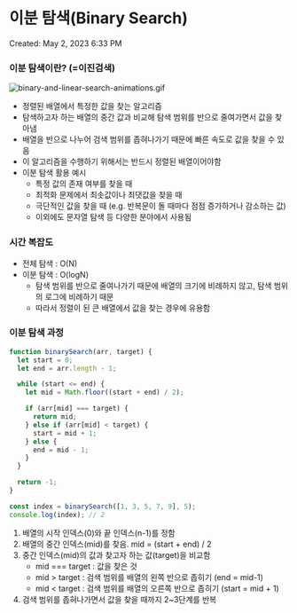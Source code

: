 # 이분 탐색(Binary Search)

Created: May 2, 2023 6:33 PM

### 이분 탐색이란? (=이진검색)

![binary-and-linear-search-animations.gif](%E1%84%8B%E1%85%B5%E1%84%87%E1%85%AE%E1%86%AB%20%E1%84%90%E1%85%A1%E1%86%B7%E1%84%89%E1%85%A2%E1%86%A8(Binary%20Search)%200459875ad22841f18ddb2b4ec011a0b9/binary-and-linear-search-animations.gif)

- 정렬된 배열에서 특정한 값을 찾는 알고리즘
- 탐색하고자 하는 배열의 중간 값과 비교해 탐색 범위를 반으로 줄여가면서 값을 찾아냄
- 배열을 반으로 나누어 검색 범위를 좁혀나가기 때문에 빠른 속도로 값을 찾을 수 있음
- 이 알고리즘을 수행하기 위해서는 반드시 정렬된 배열이어야함
- 이분 탐색 활용 예시
    - 특정 값의 존재 여부를 찾을 때
    - 최적화 문제에서 최솟값이나 최댓값을 찾을 때
    - 극단적인 값을 찾을 때 (e.g. 반복문이 돌 때마다 점점 증가하거나 감소하는 값)
    - 이외에도 문자열 탐색 등 다양한 분야에서 사용됨

### 시간 복잡도

- 전체 탐색 : O(N)
- 이분 탐색 : O(logN)
    - 탐색 범위를 반으로 줄여나가기 때문에 배열의 크기에 비례하지 않고, 탐색 범위의 로그에 비례하기 때문
    - 따라서 정렬이 된 큰 배열에서 값을 찾는 경우에 유용함

### 이분 탐색 과정

```jsx
function binarySearch(arr, target) {
  let start = 0;
  let end = arr.length - 1;

  while (start <= end) {
    let mid = Math.floor((start + end) / 2);

    if (arr[mid] === target) {
      return mid;
    } else if (arr[mid] < target) {
      start = mid + 1;
    } else {
      end = mid - 1;
    }
  }

  return -1;
}

const index = binarySearch([1, 3, 5, 7, 9], 5);
console.log(index); // 2
```

1. 배열의 시작 인덱스(0)와 끝 인덱스(n-1)를 정함
2. 배열의 중간 인덱스(mid)를 찾음. mid = (start + end) / 2
3. 중간 인덱스(mid)의 값과 찾고자 하는 값(target)을 비교함
    - mid === target : 값을 찾은 것
    - mid > target : 검색 범위를 배열의 왼쪽 반으로 좁히기 (end = mid-1)
    - mid < target : 검색 범위를 배열의 오른쪽 반으로 좁히기 (start = mid + 1)
4. 검색 범위를 좁혀나가면서 값을 찾을 때까지 2~3단계를 반복